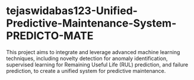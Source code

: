 # tejaswidabas123-Unified-Predictive-Maintenance-System-PREDICTO-MATE
This project aims to integrate and leverage advanced machine learning techniques, including novelty detection for anomaly identification, supervised learning for Remaining Useful Life (RUL) prediction, and failure prediction, to create a unified system for predictive maintenance.
